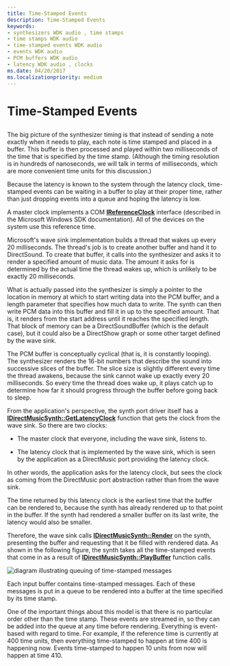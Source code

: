 ```yaml
---
title: Time-Stamped Events
description: Time-Stamped Events
keywords:
- synthesizers WDK audio , time stamps
- time stamps WDK audio
- time-stamped events WDK audio
- events WDK audio
- PCM buffers WDK audio
- latency WDK audio , clocks
ms.date: 04/20/2017
ms.localizationpriority: medium
---
```


# Time-Stamped Events


## <span id="time_stamped_events"></span><span id="TIME_STAMPED_EVENTS"></span>


The big picture of the synthesizer timing is that instead of sending a note exactly when it needs to play, each note is time stamped and placed in a buffer. This buffer is then processed and played within two milliseconds of the time that is specified by the time stamp. (Although the timing resolution is in hundreds of nanoseconds, we will talk in terms of milliseconds, which are more convenient time units for this discussion.)

Because the latency is known to the system through the latency clock, time-stamped events can be waiting in a buffer to play at their proper time, rather than just dropping events into a queue and hoping the latency is low.

A master clock implements a COM [**IReferenceClock**](/windows/desktop/wmformat/ireferenceclock) interface (described in the Microsoft Windows SDK documentation). All of the devices on the system use this reference time.

Microsoft's wave sink implementation builds a thread that wakes up every 20 milliseconds. The thread's job is to create another buffer and hand it to DirectSound. To create that buffer, it calls into the synthesizer and asks it to render a specified amount of music data. The amount it asks for is determined by the actual time the thread wakes up, which is unlikely to be exactly 20 milliseconds.

What is actually passed into the synthesizer is simply a pointer to the location in memory at which to start writing data into the PCM buffer, and a length parameter that specifies how much data to write. The synth can then write PCM data into this buffer and fill it in up to the specified amount. That is, it renders from the start address until it reaches the specified length. That block of memory can be a DirectSoundBuffer (which is the default case), but it could also be a DirectShow graph or some other target defined by the wave sink.

The PCM buffer is conceptually cyclical (that is, it is constantly looping). The synthesizer renders the 16-bit numbers that describe the sound into successive slices of the buffer. The slice size is slightly different every time the thread awakens, because the sink cannot wake up exactly every 20 milliseconds. So every time the thread does wake up, it plays catch up to determine how far it should progress through the buffer before going back to sleep.

From the application's perspective, the synth port driver itself has a [**IDirectMusicSynth::GetLatencyClock**](/windows/win32/api/dmusics/nf-dmusics-idirectmusicsynth-getlatencyclock) function that gets the clock from the wave sink. So there are two clocks:

-   The master clock that everyone, including the wave sink, listens to.

-   The latency clock that is implemented by the wave sink, which is seen by the application as a DirectMusic port providing the latency clock.

In other words, the application asks for the latency clock, but sees the clock as coming from the DirectMusic port abstraction rather than from the wave sink.

The time returned by this latency clock is the earliest time that the buffer can be rendered to, because the synth has already rendered up to that point in the buffer. If the synth had rendered a smaller buffer on its last write, the latency would also be smaller.

Therefore, the wave sink calls [**IDirectMusicSynth::Render**](/windows/win32/api/dmusics/nf-dmusics-idirectmusicsynth-render) on the synth, presenting the buffer and requesting that it be filled with rendered data. As shown in the following figure, the synth takes all the time-stamped events that come in as a result of [**IDirectMusicSynth::PlayBuffer**](/windows/win32/api/dmusics/nf-dmusics-idirectmusicsynth-playbuffer) function calls.

![diagram illustrating queuing of time-stamped messages](images/dmevents.png)

Each input buffer contains time-stamped messages. Each of these messages is put in a queue to be rendered into a buffer at the time specified by its time stamp.

One of the important things about this model is that there is no particular order other than the time stamp. These events are streamed in, so they can be added into the queue at any time before rendering. Everything is event-based with regard to time. For example, if the reference time is currently at 400 time units, then everything time-stamped to happen at time 400 is happening now. Events time-stamped to happen 10 units from now will happen at time 410.

 

